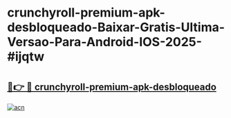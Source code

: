 # crunchyroll-premium-apk-desbloqueado-Baixar-Gratis-Ultima-Versao-Para-Android-IOS-2025-#ijqtw

# <h2><a href="https://ainizakaria.my?title=crunchyroll-premium-apk-desbloqueado&ref=22M">🔗👉 🔴 crunchyroll-premium-apk-desbloqueado</a></h2>

[![acn](https://github.com/user-attachments/assets/0f9c940e-d8b0-45ae-aac7-cd30a18b3e1c)](https://ainizakaria.my?title=crunchyroll-premium-apk-desbloqueado&ref=22M)

